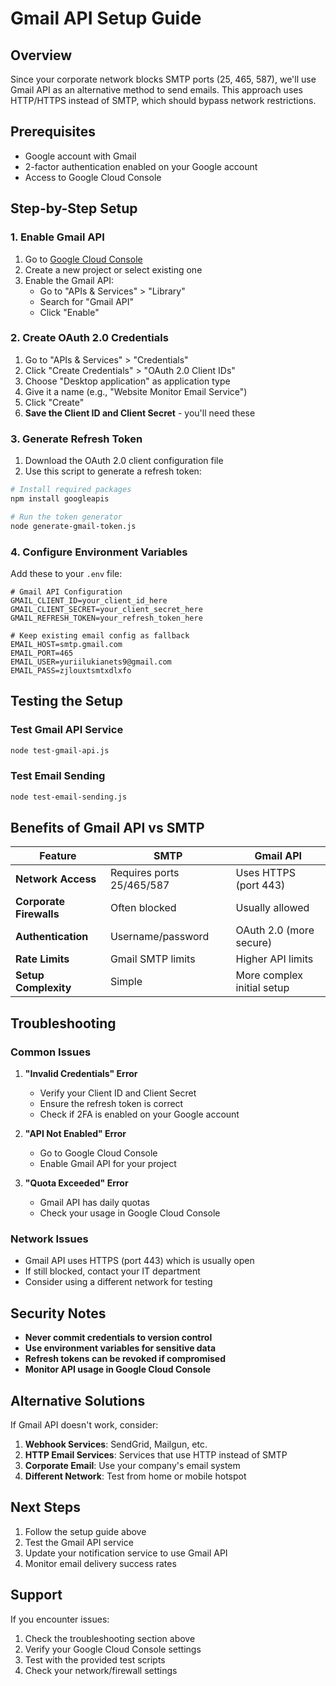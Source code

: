 # Gmail API Setup Guide

## Overview
Since your corporate network blocks SMTP ports (25, 465, 587), we'll use Gmail API as an alternative method to send emails. This approach uses HTTP/HTTPS instead of SMTP, which should bypass network restrictions.

## Prerequisites
- Google account with Gmail
- 2-factor authentication enabled on your Google account
- Access to Google Cloud Console

## Step-by-Step Setup

### 1. Enable Gmail API
1. Go to [Google Cloud Console](https://console.cloud.google.com/)
2. Create a new project or select existing one
3. Enable the Gmail API:
   - Go to "APIs & Services" > "Library"
   - Search for "Gmail API"
   - Click "Enable"

### 2. Create OAuth 2.0 Credentials
1. Go to "APIs & Services" > "Credentials"
2. Click "Create Credentials" > "OAuth 2.0 Client IDs"
3. Choose "Desktop application" as application type
4. Give it a name (e.g., "Website Monitor Email Service")
5. Click "Create"
6. **Save the Client ID and Client Secret** - you'll need these

### 3. Generate Refresh Token
1. Download the OAuth 2.0 client configuration file
2. Use this script to generate a refresh token:

```bash
# Install required packages
npm install googleapis

# Run the token generator
node generate-gmail-token.js
```

### 4. Configure Environment Variables
Add these to your `.env` file:

```env
# Gmail API Configuration
GMAIL_CLIENT_ID=your_client_id_here
GMAIL_CLIENT_SECRET=your_client_secret_here
GMAIL_REFRESH_TOKEN=your_refresh_token_here

# Keep existing email config as fallback
EMAIL_HOST=smtp.gmail.com
EMAIL_PORT=465
EMAIL_USER=yuriilukianets9@gmail.com
EMAIL_PASS=zjlouxtsmtxdlxfo
```

## Testing the Setup

### Test Gmail API Service
```bash
node test-gmail-api.js
```

### Test Email Sending
```bash
node test-email-sending.js
```

## Benefits of Gmail API vs SMTP

| Feature | SMTP | Gmail API |
|---------|------|-----------|
| **Network Access** | Requires ports 25/465/587 | Uses HTTPS (port 443) |
| **Corporate Firewalls** | Often blocked | Usually allowed |
| **Authentication** | Username/password | OAuth 2.0 (more secure) |
| **Rate Limits** | Gmail SMTP limits | Higher API limits |
| **Setup Complexity** | Simple | More complex initial setup |

## Troubleshooting

### Common Issues

1. **"Invalid Credentials" Error**
   - Verify your Client ID and Client Secret
   - Ensure the refresh token is correct
   - Check if 2FA is enabled on your Google account

2. **"API Not Enabled" Error**
   - Go to Google Cloud Console
   - Enable Gmail API for your project

3. **"Quota Exceeded" Error**
   - Gmail API has daily quotas
   - Check your usage in Google Cloud Console

### Network Issues
- Gmail API uses HTTPS (port 443) which is usually open
- If still blocked, contact your IT department
- Consider using a different network for testing

## Security Notes

- **Never commit credentials to version control**
- **Use environment variables for sensitive data**
- **Refresh tokens can be revoked if compromised**
- **Monitor API usage in Google Cloud Console**

## Alternative Solutions

If Gmail API doesn't work, consider:

1. **Webhook Services**: SendGrid, Mailgun, etc.
2. **HTTP Email Services**: Services that use HTTP instead of SMTP
3. **Corporate Email**: Use your company's email system
4. **Different Network**: Test from home or mobile hotspot

## Next Steps

1. Follow the setup guide above
2. Test the Gmail API service
3. Update your notification service to use Gmail API
4. Monitor email delivery success rates

## Support

If you encounter issues:
1. Check the troubleshooting section above
2. Verify your Google Cloud Console settings
3. Test with the provided test scripts
4. Check your network/firewall settings
